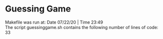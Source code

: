 # Guessing Game
Makefile was run at:
Date 07/22/20 | Time 23:49  
The script guessinggame.sh contains the following number of lines of code:
33
